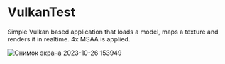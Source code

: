# VulkanTest

Simple Vulkan based application that loads a model, maps a texture and renders it in realtime. 4x MSAA is applied.

![Снимок экрана 2023-10-26 153949](https://github.com/zdarovenko/VulkanTest/assets/36665041/3d5559a5-20c1-449f-abe1-7b9af33e3a1c)
